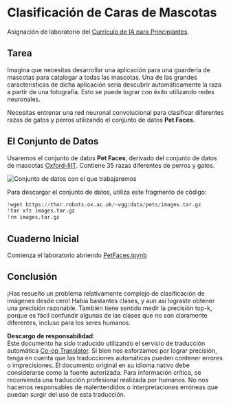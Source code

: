 <!--
CO_OP_TRANSLATOR_METADATA:
{
  "original_hash": "f3d2cee9cb3c52160419e560c57a690e",
  "translation_date": "2025-08-24T09:18:20+00:00",
  "source_file": "lessons/4-ComputerVision/07-ConvNets/lab/README.md",
  "language_code": "es"
}
-->
# Clasificación de Caras de Mascotas

Asignación de laboratorio del [Currículo de IA para Principiantes](https://github.com/microsoft/ai-for-beginners).

## Tarea

Imagina que necesitas desarrollar una aplicación para una guardería de mascotas para catalogar a todas las mascotas. Una de las grandes características de dicha aplicación sería descubrir automáticamente la raza a partir de una fotografía. Esto se puede lograr con éxito utilizando redes neuronales.

Necesitas entrenar una red neuronal convolucional para clasificar diferentes razas de gatos y perros utilizando el conjunto de datos **Pet Faces**.

## El Conjunto de Datos

Usaremos el conjunto de datos **Pet Faces**, derivado del conjunto de datos de mascotas [Oxford-IIIT](https://www.robots.ox.ac.uk/~vgg/data/pets/). Contiene 35 razas diferentes de perros y gatos.

![Conjunto de datos con el que trabajaremos](../../../../../../lessons/4-ComputerVision/07-ConvNets/lab/images/data.png)

Para descargar el conjunto de datos, utiliza este fragmento de código:

```python
!wget https://thor.robots.ox.ac.uk/~vgg/data/pets/images.tar.gz
!tar xfz images.tar.gz
!rm images.tar.gz
```

## Cuaderno Inicial

Comienza el laboratorio abriendo [PetFaces.ipynb](../../../../../../lessons/4-ComputerVision/07-ConvNets/lab/PetFaces.ipynb)

## Conclusión

¡Has resuelto un problema relativamente complejo de clasificación de imágenes desde cero! Había bastantes clases, y aun así lograste obtener una precisión razonable. También tiene sentido medir la precisión top-k, porque es fácil confundir algunas de las clases que no son claramente diferentes, incluso para los seres humanos.

**Descargo de responsabilidad**:  
Este documento ha sido traducido utilizando el servicio de traducción automática [Co-op Translator](https://github.com/Azure/co-op-translator). Si bien nos esforzamos por lograr precisión, tenga en cuenta que las traducciones automáticas pueden contener errores o imprecisiones. El documento original en su idioma nativo debe considerarse como la fuente autorizada. Para información crítica, se recomienda una traducción profesional realizada por humanos. No nos hacemos responsables de malentendidos o interpretaciones erróneas que puedan surgir del uso de esta traducción.